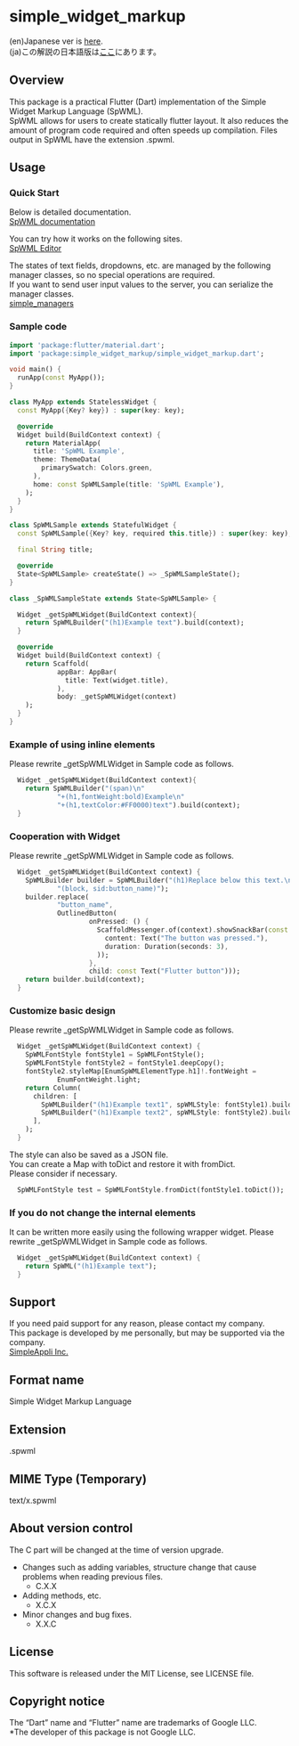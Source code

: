 # simple_widget_markup

(en)Japanese ver is [here](https://github.com/MasahideMori-SimpleAppli/simple_widget_markup/blob/main/README_JA.md).  
(ja)この解説の日本語版は[ここ](https://github.com/MasahideMori-SimpleAppli/simple_widget_markup/blob/main/README_JA.md)にあります。

## Overview
This package is a practical Flutter (Dart) implementation of the Simple Widget Markup Language (SpWML).  
SpWML allows for users to create statically flutter layout.
It also reduces the amount of program code required and often speeds up compilation.
Files output in SpWML have the extension .spwml.

## Usage
### Quick Start
Below is detailed documentation.  
[SpWML documentation](https://masahidemori-simpleappli.github.io/spwml_docs/index.html)

You can try how it works on the following sites.  
[SpWML Editor](https://simple-widget-markup-editor.web.app/)

The states of text fields, dropdowns, etc. are managed by the following manager classes,
so no special operations are required.  
If you want to send user input values to the server, you can serialize the manager classes.  
[simple_managers](https://pub.dev/packages/simple_managers)

### Sample code
```dart
import 'package:flutter/material.dart';
import 'package:simple_widget_markup/simple_widget_markup.dart';

void main() {
  runApp(const MyApp());
}

class MyApp extends StatelessWidget {
  const MyApp({Key? key}) : super(key: key);

  @override
  Widget build(BuildContext context) {
    return MaterialApp(
      title: 'SpWML Example',
      theme: ThemeData(
        primarySwatch: Colors.green,
      ),
      home: const SpWMLSample(title: 'SpWML Example'),
    );
  }
}

class SpWMLSample extends StatefulWidget {
  const SpWMLSample({Key? key, required this.title}) : super(key: key);

  final String title;

  @override
  State<SpWMLSample> createState() => _SpWMLSampleState();
}

class _SpWMLSampleState extends State<SpWMLSample> {

  Widget _getSpWMLWidget(BuildContext context){
    return SpWMLBuilder("(h1)Example text").build(context);
  }

  @override
  Widget build(BuildContext context) {
    return Scaffold(
            appBar: AppBar(
              title: Text(widget.title),
            ),
            body: _getSpWMLWidget(context)
    );
  }
}

```

### Example of using inline elements
Please rewrite _getSpWMLWidget in Sample code as follows.
```dart
  Widget _getSpWMLWidget(BuildContext context){
    return SpWMLBuilder("(span)\n"
            "+(h1,fontWeight:bold)Example\n"
            "+(h1,textColor:#FF0000)text").build(context);
  }
```

### Cooperation with Widget
Please rewrite _getSpWMLWidget in Sample code as follows.
```dart
  Widget _getSpWMLWidget(BuildContext context) {
    SpWMLBuilder builder = SpWMLBuilder("(h1)Replace below this text.\n"
            "(block, sid:button_name)");
    builder.replace(
            "button_name",
            OutlinedButton(
                    onPressed: () {
                      ScaffoldMessenger.of(context).showSnackBar(const SnackBar(
                        content: Text("The button was pressed."),
                        duration: Duration(seconds: 3),
                      ));
                    },
                    child: const Text("Flutter button")));
    return builder.build(context);
  }
```

### Customize basic design
Please rewrite _getSpWMLWidget in Sample code as follows.
```dart
  Widget _getSpWMLWidget(BuildContext context) {
    SpWMLFontStyle fontStyle1 = SpWMLFontStyle();
    SpWMLFontStyle fontStyle2 = fontStyle1.deepCopy();
    fontStyle2.styleMap[EnumSpWMLElementType.h1]!.fontWeight =
            EnumFontWeight.light;
    return Column(
      children: [
        SpWMLBuilder("(h1)Example text1", spWMLStyle: fontStyle1).build(context),
        SpWMLBuilder("(h1)Example text2", spWMLStyle: fontStyle2).build(context),
      ],
    );
  }
```
The style can also be saved as a JSON file.  
You can create a Map with toDict and restore it with fromDict.  
Please consider if necessary.  
```dart
  SpWMLFontStyle test = SpWMLFontStyle.fromDict(fontStyle1.toDict());
```

### If you do not change the internal elements
It can be written more easily using the following wrapper widget.
Please rewrite _getSpWMLWidget in Sample code as follows.
```dart
  Widget _getSpWMLWidget(BuildContext context) {
    return SpWML("(h1)Example text");
  }
```

## Support
If you need paid support for any reason, please contact my company.  
This package is developed by me personally, but may be supported via the company.  
[SimpleAppli Inc.](https://simpleappli.com/en/index_en.html)

## Format name
Simple Widget Markup Language

## Extension
.spwml

## MIME Type (Temporary)
text/x.spwml

## About version control
The C part will be changed at the time of version upgrade.
- Changes such as adding variables, structure change that cause problems when reading previous files.
  - C.X.X
- Adding methods, etc.
  - X.C.X
- Minor changes and bug fixes.
  - X.X.C

## License
This software is released under the MIT License, see LICENSE file.

## Copyright notice
The “Dart” name and “Flutter” name are trademarks of Google LLC.  
*The developer of this package is not Google LLC.